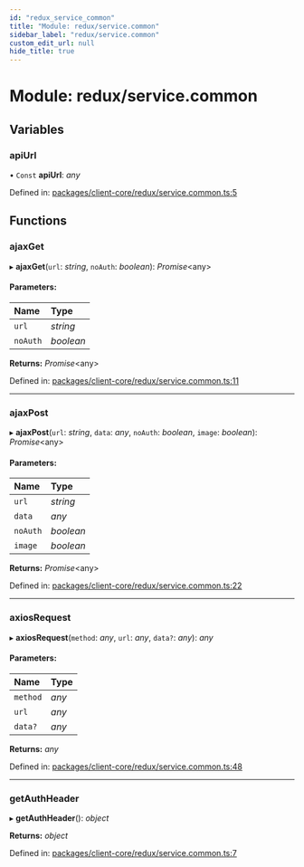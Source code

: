 ```yaml
---
id: "redux_service_common"
title: "Module: redux/service.common"
sidebar_label: "redux/service.common"
custom_edit_url: null
hide_title: true
---
```


# Module: redux/service.common

## Variables

### apiUrl

• `Const` **apiUrl**: *any*

Defined in: [packages/client-core/redux/service.common.ts:5](https://github.com/xr3ngine/xr3ngine/blob/66a84a950/packages/client-core/redux/service.common.ts#L5)

## Functions

### ajaxGet

▸ **ajaxGet**(`url`: *string*, `noAuth`: *boolean*): *Promise*<any\>

#### Parameters:

Name | Type |
:------ | :------ |
`url` | *string* |
`noAuth` | *boolean* |

**Returns:** *Promise*<any\>

Defined in: [packages/client-core/redux/service.common.ts:11](https://github.com/xr3ngine/xr3ngine/blob/66a84a950/packages/client-core/redux/service.common.ts#L11)

___

### ajaxPost

▸ **ajaxPost**(`url`: *string*, `data`: *any*, `noAuth`: *boolean*, `image`: *boolean*): *Promise*<any\>

#### Parameters:

Name | Type |
:------ | :------ |
`url` | *string* |
`data` | *any* |
`noAuth` | *boolean* |
`image` | *boolean* |

**Returns:** *Promise*<any\>

Defined in: [packages/client-core/redux/service.common.ts:22](https://github.com/xr3ngine/xr3ngine/blob/66a84a950/packages/client-core/redux/service.common.ts#L22)

___

### axiosRequest

▸ **axiosRequest**(`method`: *any*, `url`: *any*, `data?`: *any*): *any*

#### Parameters:

Name | Type |
:------ | :------ |
`method` | *any* |
`url` | *any* |
`data?` | *any* |

**Returns:** *any*

Defined in: [packages/client-core/redux/service.common.ts:48](https://github.com/xr3ngine/xr3ngine/blob/66a84a950/packages/client-core/redux/service.common.ts#L48)

___

### getAuthHeader

▸ **getAuthHeader**(): *object*

**Returns:** *object*

Defined in: [packages/client-core/redux/service.common.ts:7](https://github.com/xr3ngine/xr3ngine/blob/66a84a950/packages/client-core/redux/service.common.ts#L7)
